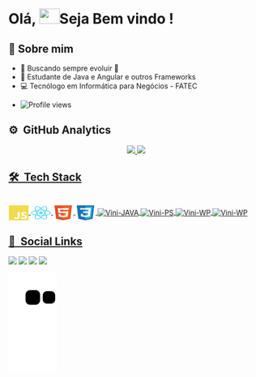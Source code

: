 <h1 align="left">Olá, <img src="https://raw.githubusercontent.com/kaueMarques/kaueMarques/master/hi.gif" height="30" width="40">Seja Bem vindo !</h1>

## 👦&nbsp;Sobre mim
- 📗 Buscando sempre evoluir 🥇
- 🌱 Estudante de Java e Angular e outros Frameworks
- 💻 Tecnólogo em Informática para Negócios - FATEC
- <p align="left"> <img src="https://komarev.com/ghpvc/?username=viniciusserrano&color=yellow" alt="Profile views" /> </p>

## ⚙️ &nbsp;GitHub Analytics


<div align="center">
  <a href="https://github.com/viniciusserrano">
  <img height="180em" src="https://github-readme-stats.vercel.app/api?username=viniciusserrano&show_icons=true&theme=dracula&include_all_commits=true&count_private=true"/>
  <img height="180em" src="https://github-readme-stats.vercel.app/api/top-langs/?username=viniciusserrano&layout=compact&langs_count=7&theme=dracula"/>
</div>
  
  ## 🛠 &nbsp;Tech Stack
  <div style="display: inline_flex"><br>
  <img align="center" alt="Vini-Js" height="30" width="40" src="https://raw.githubusercontent.com/devicons/devicon/master/icons/javascript/javascript-plain.svg">
  <img align="center" alt="Vini-React" height="30" width="40" src="https://raw.githubusercontent.com/devicons/devicon/master/icons/react/react-original.svg">
  <img align="center" alt="Vini-HTML" height="30" width="40" src="https://raw.githubusercontent.com/devicons/devicon/master/icons/html5/html5-original.svg">
  <img align="center" alt="Vini-CSS" height="30" width="40" src="https://raw.githubusercontent.com/devicons/devicon/master/icons/css3/css3-original.svg">
  <img align="center" alt="Vini-JAVA" height="30" width="40" src="https://cdn.jsdelivr.net/gh/devicons/devicon/icons/java/java-original-wordmark.svg">
  <img align="center" alt="Vini-PS" height="30" width="40" src="https://cdn.jsdelivr.net/gh/devicons/devicon/icons/photoshop/photoshop-line.svg">
  <img align="center" alt="Vini-WP" height="30" width="40" src="https://cdn.jsdelivr.net/gh/devicons/devicon/icons/wordpress/wordpress-plain.svg">
  <img align="center" alt="Vini-WP" height="30" width="40" src="https://cdn.jsdelivr.net/gh/devicons/devicon/icons/androidstudio/androidstudio-original.svg">
</div>

  ## 📌 &nbsp;Social Links
  
  <div> 
  <a href="https://www.instagram.com/vine_serrano/" target="_blank"><img src="https://img.shields.io/badge/-Instagram-%23E4405F?style=for-the-badge&logo=instagram&logoColor=white" target="_blank"></a>
 <a href="https://discord.gg/ViniSerrano#5630" target="_blank"><img src="https://img.shields.io/badge/Discord-7289DA?style=for-the-badge&logo=discord&logoColor=white" target="_blank"></a>    
  <a href = "mailto:viniciusgomesserrano@gmail.com"><img src="https://img.shields.io/badge/-Gmail-%23333?style=for-the-badge&logo=gmail&logoColor=white" target="_blank"></a> 
  <a href="www.linkedin.com/in/viniciusgserrano" target="_blank"><img src="https://img.shields.io/badge/-LinkedIn-%230077B5?style=for-the-badge&logo=linkedin&logoColor=white" target="_blank"></a>
  </div>
  
  ![Snake animation](https://github.com/viniciusserrano/viniciusserrano/blob/output/github-contribution-grid-snake.svg)
  
  ##
